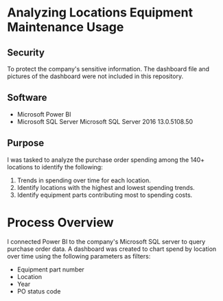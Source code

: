 # Analyzing Locations Equipment Maintenance Usage
## Security
To protect the company's sensitive information. The dashboard file and pictures of the dashboard were not included in this repository.

## Software


- Microsoft Power BI
- Microsoft SQL Server Microsoft SQL Server 2016 13.0.5108.50


## Purpose
I was tasked to analyze the purchase order spending among the 140+ locations to identify the following:

1. Trends in spending over time for each location.
2. Identify locations with the highest and lowest spending trends.
3. Identify equipment parts contributing most to spending costs.


# Process Overview

I connected Power BI to the company's Microsoft SQL server to query purchase order data. A dashboard was created to chart spend by location over time using the following parameters as filters:
- Equipment part number
- Location
- Year
- PO status code



